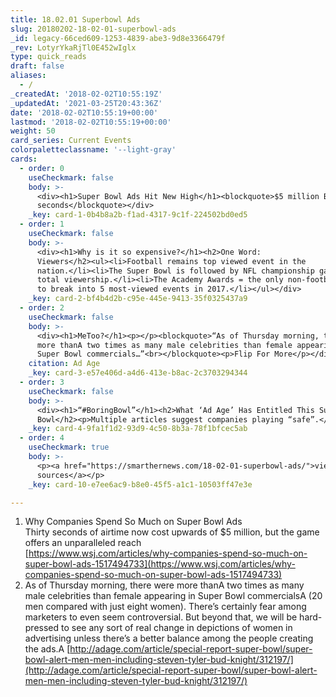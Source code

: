 ```yaml
---
title: 18.02.01 Superbowl Ads
slug: 20180202-18-02-01-superbowl-ads
_id: legacy-66ced609-1253-4839-abe3-9d8e3366479f
_rev: LotyrYkaRjTl0E452wIglx
type: quick_reads
draft: false
aliases:
  - /
_createdAt: '2018-02-02T10:55:19Z'
_updatedAt: '2021-03-25T20:43:36Z'
date: '2018-02-02T10:55:19+00:00'
lastmod: '2018-02-02T10:55:19+00:00'
weight: 50
card_series: Current Events
colorpaletteclassname: '--light-gray'
cards:
  - order: 0
    useCheckmark: false
    body: >-
      <div><h1>Super Bowl Ads Hit New High</h1><blockquote>$5 million Buys 30
      seconds</blockquote></div>
    _key: card-1-0b4b8a2b-f1ad-4317-9c1f-224502bd0ed5
  - order: 1
    useCheckmark: false
    body: >-
      <div><h1>Why is it so expensive?</h1><h2>One Word:
      Viewers</h2><ul><li>Football remains top viewed event in the
      nation.</li><li>The Super Bowl is followed by NFL championship games in
      total viewership.</li><li>The Academy Awards = the only non-football event
      to break into 5 most-viewed events in 2017.</li></ul></div>
    _key: card-2-bf4b4d2b-c95e-445e-9413-35f0325437a9
  - order: 2
    useCheckmark: false
    body: >-
      <div><h1>MeToo?</h1><p></p><blockquote>“As of Thursday morning, there were
      more thanA two times as many male celebrities than female appearing in
      Super Bowl commercials…”<br></blockquote><p>Flip For More</p></div>
    citation: Ad Age
    _key: card-3-e57e406d-a4d6-413e-b8ac-2c3703294344
  - order: 3
    useCheckmark: false
    body: >-
      <div><h1>“#BoringBowl”</h1><h2>What ‘Ad Age’ Has Entitled This Super
      Bowl</h2><p>Multiple articles suggest companies playing “safe”.</p></div>
    _key: card-4-9fa1f1d2-93d9-4c50-8b3a-78f1bfcec5ab
  - order: 4
    useCheckmark: true
    body: >-
      <p><a href="https://smarthernews.com/18-02-01-superbowl-ads/">view
      sources</a></p>
    _key: card-10-e7ee6ac9-b8e0-45f5-a1c1-10503ff47e3e

---
```

1. Why Companies Spend So Much on Super Bowl Ads  
Thirty seconds of airtime now cost upwards of $5 million, but the game offers an unparalleled reach  
[https://www.wsj.com/articles/why-companies-spend-so-much-on-super-bowl-ads-1517494733](https://www.wsj.com/articles/why-companies-spend-so-much-on-super-bowl-ads-1517494733)
2. As of Thursday morning, there were more thanA two times as many male celebrities than female appearing in Super Bowl commercialsA (20 men compared with just eight women). There’s certainly fear among marketers to even seem controversial. But beyond that, we will be hard-pressed to see any sort of real change in depictions of women in advertising unless there’s a better balance among the people creating the ads.A [http://adage.com/article/special-report-super-bowl/super-bowl-alert-men-men-including-steven-tyler-bud-knight/312197/](http://adage.com/article/special-report-super-bowl/super-bowl-alert-men-men-including-steven-tyler-bud-knight/312197/)